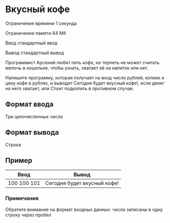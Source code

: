 # Вкусный кофе

Ограничение времени	1 секунда

Ограничение памяти	64 Мб

Ввод	стандартный ввод

Вывод	стандартный вывод

Программист Арсений любит пить кофе, но терпеть не может считать мелочь в кошельке, чтобы узнать, хватает её на напиток или нет.

Напишите программу, которая получает на вход число рублей, копеек и цену кофе в рублях, и выводит Сегодня будет вкусный кофе!, если денег на него хватает, или Стоит подкопить в противном случае.


## Формат ввода
Три целочисленных числа


## Формат вывода
Строка


## Пример
|Ввод	|Вывод|
|-|-|
|100 100 101|Сегодня будет вкусный кофе!|

### Примечания
Обратите внимание на формат входных данных: числа записаны в одну строку через пробел